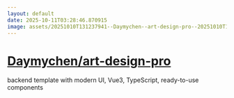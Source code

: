 ```yaml
---
layout: default
date: 2025-10-11T03:28:46.870915
image: assets/20251010T131237941--Daymychen--art-design-pro--20251010T132357424--cropped.png
---
```


# [Daymychen/art-design-pro](https://github.com/Daymychen/art-design-pro)

backend template with modern UI, Vue3, TypeScript, ready-to-use components

